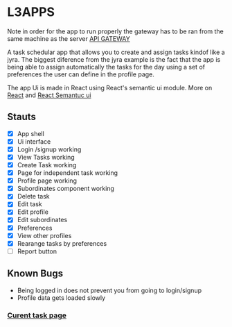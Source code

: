 # L3APPS

Note in order for the app to run properly the gateway has to be ran from the same machine as the server
[API GATEWAY](https://github.com/Mike97M/A3-api-gateway/tree/master/demo)

A task schedular app that allows you to create and assign tasks kindof like a jyra. The biggest diference from the jyra example is the fact that the app is being able to assign automatically the tasks for the day using a set of preferences the user can define in the profile page.

The app Ui is made in React using React's semantic ui module.
More on [React](https://reactjs.org/) and [React Semantuc ui](https://react.semantic-ui.com/)

## Stauts

- [x] App shell
- [x] Ui interface
- [x] Login /signup working 
- [x] View Tasks working
- [x] Create Task working
- [x] Page for independent task working
- [x] Profile page working
- [x] Subordinates component working
- [x] Delete task
- [x] Edit task
- [x] Edit profile
- [x] Edit subordinates
- [x] Preferences
- [x] View other profiles
- [x] Rearange tasks by preferences
- [ ] Report button 

## Known Bugs

- Being logged in does not prevent you from going to login/signup
- Profile data gets loaded slowly

### [Curent task page](https://onedrive.live.com/edit.aspx?resid=FA433C654EFFEE81!25217&ithint=file%2cxlsx&authkey=!ALu2HbVjqCEcBfc)
